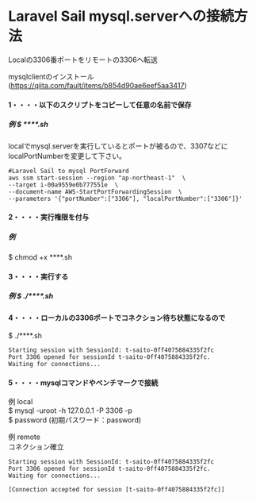# Laravel Sail mysql.serverへの接続方法
Localの3306番ポートをリモートの3306へ転送  

mysqlclientのインストール  
(https://qiita.com/fault/items/b854d90ae6eef5aa3417)


#### 1・・・・以下のスクリプトをコピーして任意の名前で保存
##### 例  $ ****.sh

localでmysql.serverを実行しているとポートが被るので、3307などにlocalPortNumberを変更して下さい。  

```
#Laravel Sail to mysql PortForward
aws ssm start-session --region "ap-northeast-1"  \
--target i-00a9559e0b777551e  \
--document-name AWS-StartPortForwardingSession  \
--parameters '{"portNumber":["3306"], "localPortNumber":["3306"]}'
```

#### 2・・・・実行権限を付与
##### 例  
$ chmod +x ****.sh

#### 3・・・・実行する
##### 例  $ ./****.sh

#### 4・・・・ローカルの3306ポートでコネクション待ち状態になるので

$ ./****.sh 
 
```
Starting session with SessionId: t-saito-0ff4075884335f2fc  
Port 3306 opened for sessionId t-saito-0ff4075884335f2fc.  
Waiting for connections...  
```

#### 5・・・・mysqlコマンドやベンチマークで接続

例  local  
$ mysql -uroot -h 127.0.0.1 -P 3306 -p  
$ password (初期パスワード：password)  


例  remote  
コネクション確立
~~~
Starting session with SessionId: t-saito-0ff4075884335f2fc
Port 3306 opened for sessionId t-saito-0ff4075884335f2fc.
Waiting for connections...

[Connection accepted for session [t-saito-0ff4075884335f2fc]]
~~~
